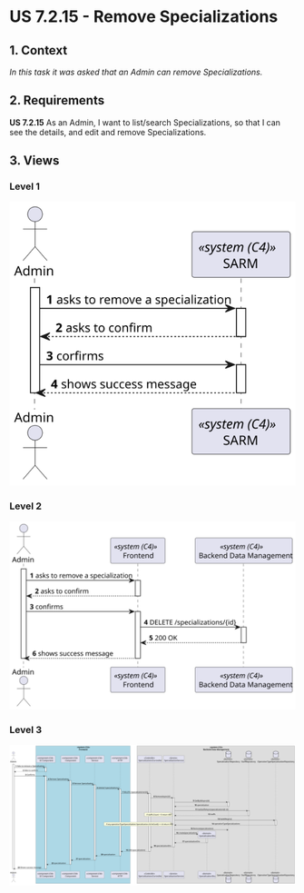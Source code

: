 # US 7.2.15 - Remove Specializations

## 1. Context

*In this task it was asked that an Admin can remove Specializations.*

## 2. Requirements

**US 7.2.15** As an Admin, I want to list/search Specializations, so that I can see the details, and edit and remove Specializations.

## 3. Views

### Level 1

![Process view level 1](views/level1/process-view.svg)

### Level 2

![Process view level 2](views/level2/process-view.svg)

### Level 3

![Process view level 3](views/level3/process-view.svg)